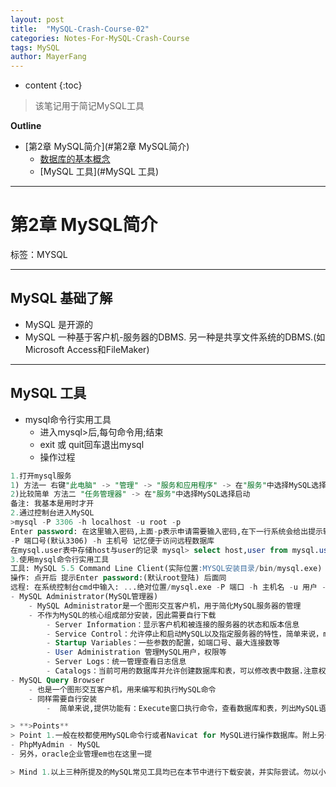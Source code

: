 ```yaml
---
layout: post
title:  "MySQL-Crash-Course-02"
categories: Notes-For-MySQL-Crash-Course
tags: MySQL
author: MayerFang
---
```


* content
{:toc}

>该笔记用于简记MySQL工具 




**Outline**

- [第2章 MySQL简介](#第2章 MySQL简介)
  - [数据库的基本概念](#数据库的基本概念)
  - [MySQL 工具](#MySQL 工具)



---

# 第2章 MySQL简介

标签：MYSQL

---

## MySQL 基础了解

- MySQL 是开源的
- MySQL 一种基于客户机-服务器的DBMS. 另一种是共享文件系统的DBMS.(如Microsoft Access和FileMaker)

---

## MySQL 工具

- mysql命令行实用工具
    - 进入mysql>后,每句命令用;结束
    - exit 或 quit回车退出mysql
    - 操作过程
```sql
1.打开mysql服务
1) 方法一 右键"此电脑" -> "管理" -> "服务和应用程序" -> 在"服务"中选择MySQL选择启动
2)比较简单 方法二 "任务管理器" -> 在"服务"中选择MySQL选择启动
备注: 我基本是用时才开
2.通过控制台进入MySQL
>mysql -P 3306 -h localhost -u root -p
Enter password: 在这里输入密码,上面-p表示申请需要输入密码,在下一行系统会给出提示输入
-P 端口号(默认3306) -h 主机号 记忆便于访问远程数据库
在mysql.user表中存储host与user的记录 mysql> select host,user from mysql.user;
3.使用mysql命令行实用工具
工具: MySQL 5.5 Command Line Client(实际位置:MYSQL安装目录/bin/mysql.exe)
操作: 点开后 提示Enter password:(默认root登陆) 后面同
远程: 在系统控制台cmd中输入: ...绝对位置/mysql.exe -P 端口 -h 主机名 -u 用户 -p回车 ,即可指定 ```
- MySQL Administrator(MySQL管理器)
    - MySQL Administrator是一个图形交互客户机，用于简化MySQL服务器的管理
    - 不作为MySQL的核心组成部分安装，因此需要自行下载
        - Server Information：显示客户机和被连接的服务器的状态和版本信息
        - Service Control：允许停止和启动MySQL以及指定服务器的特性，简单来说，mysqld.exe是服务器服务也是"服务"中实际启动的MySQL的exe可执行文件，mysql.exe则是客户机
        - Startup Variables：一些参数的配置，如端口号、最大连接数等
        - User Administration 管理MySQL用户，权限等
        - Server Logs：统一管理查看日志信息
        - Catalogs：当前可用的数据库并允许创建数据库和表，可以修改表中数据.注意权限. Create New Schema 指创建新的数据库
- MySQL Query Browser
    - 也是一个图形交互客户机，用来编写和执行MySQL命令
    - 同样需要自行安装    
        -  简单来说,提供功能有：Execute窗口执行命令，查看数据库和表，列出MySQL语法、函数的语句帮助等(右下角窗口位置)

> **>Points**
> Point 1.一般在校都使用MySQL命令行或者Navicat for MySQL进行操作数据库。附上另一种常见网页服务器可管理MySQL数据库
- PhpMyAdmin - MySQL
- 另外，oracle企业管理em也在这里一提

> Mind 1.以上三种所提及的MySQL常见工具均已在本节中进行下载安装，并实际尝试。勿以小而不为之，不因为可能用不上而怕麻烦跳过实际操作.
